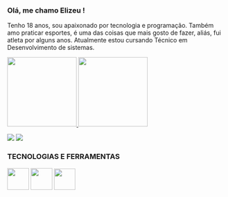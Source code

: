 ### Olá, me chamo Elizeu ! 

Tenho 18 anos, sou apaixonado por tecnologia e programação. Também amo praticar esportes, é uma das coisas que mais gosto de fazer, aliás, fui atleta por alguns anos.   Atualmente estou cursando Técnico em Desenvolvimento de sistemas.

<div>
<a href="https://github.com/elifretascode">
<img height="160em" src="https://github-readme-stats.vercel.app/api/top-langs/?username=elifreitascode&layout=compact&langs_count=7&theme=vue-dark"/>
<img height="160em" src="https://github-readme-stats.vercel.app/api?username=elifreitascode&show_icons=true&theme=vue-dark"/>
</div>
<div>
	
<a href = "mailto:elizeferreiradefreitas@gmail.com"><img src="https://img.shields.io/badge/Gmail-D14836?style=for-the-badge&logo=gmail&logoColor=white" target="_blank"></a>
<a href="https://www.linkedin.com/in/elizeu-ffreitas" target="_blank"><img src="https://img.shields.io/badge/-LinkedIn-%230077B5?style=for-the-badge&logo=linkedin&logoColor=white" target="_blank"></a>   
</div>

 ### TECNOLOGIAS E FERRAMENTAS     
<img src="https://cdn.jsdelivr.net/gh/devicons/devicon/icons/python/python-original.svg" width="50px" /> <img src="https://cdn.jsdelivr.net/gh/devicons/devicon/icons/jupyter/jupyter-original-wordmark.svg" width="50px" />
            <img src="https://cdn.jsdelivr.net/gh/devicons/devicon/icons/selenium/selenium-original.svg" width="49px"/>
          
 


       

          
